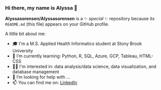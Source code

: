 ### Hi there, my name is Alyssa 👋

**Alyssasorensen/Alyssasorensen** is a ✨ _special_ ✨ repository because its `README.md` (this file) appears on your GitHub profile.

A little bit about me: 

- 🎓 I'm a M.S. Applied Health Informatics student at Stony Brook University
- 🌱 I’m currently learning: Python, R, SQL, Azure, GCP, Tableau, HTML-CSS
- 👩‍💻 I'm interested in: data analysis/data science, data visualization, and database management
- 🤔 I’m looking for help with ...
- 📫 You can find me on: [LinkedIn](www.linkedin.com/in/alyssa-sorensen)
